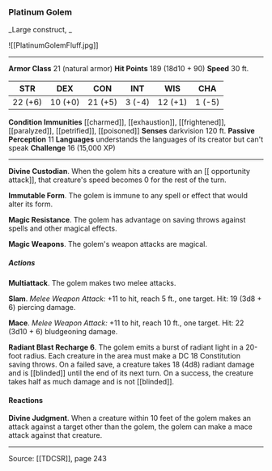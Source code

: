 ### Platinum Golem
_Large construct, _

![[PlatinumGolemFluff.jpg]]




---

**Armor Class** 21 (natural armor)
**Hit Points** 189 (18d10 + 90)
**Speed** 30 ft.

| STR     | DEX     | CON     | INT     | WIS     | CHA     |
|---------|---------|---------|---------|---------|---------|
| 22 (+6) | 10 (+0) | 21 (+5) | 3 (-4) | 12 (+1) | 1 (-5) |

**Condition Immunities** [[charmed]], [[exhaustion]], [[frightened]], [[paralyzed]], [[petrified]], [[poisoned]]
**Senses** darkvision 120 ft.
**Passive Perception** 11
**Languages** understands the languages of its creator but can't speak
**Challenge** 16 (15,000 XP)

---

**Divine Custodian**. When the golem hits a creature with an [[ opportunity attack]], that creature's speed becomes 0 for the rest of the turn.

**Immutable Form**. The golem is immune to any spell or effect that would alter its form.

**Magic Resistance**. The golem has advantage on saving throws against spells and other magical effects.

**Magic Weapons**. The golem's weapon attacks are magical.

##### Actions
**Multiattack**. The golem makes two melee attacks.

**Slam**. _Melee Weapon Attack:_ +11 to hit, reach 5 ft., one target. Hit: 19 (3d8 + 6) piercing damage.

**Mace**. _Melee Weapon Attack:_ +11 to hit, reach 10 ft., one target. Hit: 22 (3d10 + 6) bludgeoning damage.

**Radiant Blast Recharge 6**. The golem emits a burst of radiant light in a 20-foot radius. Each creature in the area must make a DC 18 Constitution saving throws. On a failed save, a creature takes 18 (4d8) radiant damage and is [[blinded]] until the end of its next turn. On a success, the creature takes half as much damage and is not [[blinded]].

#### Reactions
**Divine Judgment**. When a creature within 10 feet of the golem makes an attack against a target other than the golem, the golem can make a mace attack against that creature.


---

Source: [[TDCSR]], page 243